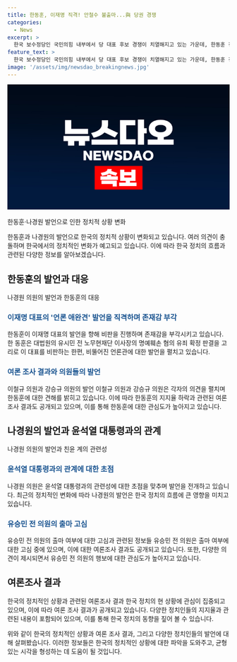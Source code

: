 ```yaml
---
title: 한동훈, 이재명 직격! 안철수 불출마...與 당권 경쟁
categories:
  - News
excerpt: >
  한국 보수정당인 국민의힘 내부에서 당 대표 후보 경쟁이 치열해지고 있는 가운데, 한동훈 전 비상대책위원장과 나경원 의원의 발언이 파장을 일으키고 있다. 한동훈은 언론 애완견 발언을 통해 이재명 더불어민주당 대표에 대한 비난을 쏟아내며 정치권의 주목을 받고 있으며, 이에 대한 여론조사 결과와 각종 의원들의 발언이 관심을 모으고 있다. 한동훈과 다수의 의원들 간의 갈등과 당내 대세론에 대한 논란이 한국 정치권에 큰 관심을 끌고 있다.
feature_text: >
  한국 보수정당인 국민의힘 내부에서 당 대표 후보 경쟁이 치열해지고 있는 가운데, 한동훈 전 비상대책위원장과 나경원 의원의 발언이 파장을 일으키고 있다. 한동훈은 언론 애완견 발언을 통해 이재명 더불어민주당 대표에 대한 비난을 쏟아내며 정치권의 주목을 받고 있으며, 이에 대한 여론조사 결과와 각종 의원들의 발언이 관심을 모으고 있다. 한동훈과 다수의 의원들 간의 갈등과 당내 대세론에 대한 논란이 한국 정치권에 큰 관심을 끌고 있다.
image: '/assets/img/newsdao_breakingnews.jpg'
---
```


<p><img src="/assets/img/newsdao_breakingnews.jpg" alt="pcversion 속보" /></p>

<p>한동훈·나경원 발언으로 인한 정치적 상황 변화</p>

<p>한동훈과 나경원의 발언으로 한국의 정치적 상황이 변화되고 있습니다. 여러 의견이 충돌하며 한국에서의 정치적인 변화가 예고되고 있습니다. 이에 따라 한국 정치의 흐름과 관련된 다양한 정보를 알아보겠습니다.</p>

<h2 data-ke-size="size26">한동훈의 발언과 대응</h2>

<p>나경원 의원의 발언과 한동훈의 대응</p>

<h3><b><span style="color: #1a5490;">이재명 대표의 '언론 애완견' 발언을 직격하며 존재감 부각</span></b></h3>

<p>한동훈이 이재명 대표의 발언을 향해 비판을 진행하며 존재감을 부각시키고 있습니다. 한 동훈은 대법원의 유시민 전 노무현재단 이사장의 명예훼손 혐의 유죄 확정 판결을 고리로 이 대표를 비판하는 한편, 비뚤어진 언론관에 대한 발언을 펼치고 있습니다.</p>

<h3><b><span style="color: #1a5490;">여론 조사 결과와 의원들의 발언</span></b></h3>

<p>이철규 의원과 강승규 의원의 발언
이철규 의원과 강승규 의원은 각자의 의견을 펼치며 한동훈에 대한 견해를 밝히고 있습니다. 이에 따라 한동훈의 지지율 하락과 관련된 여론 조사 결과도 공개되고 있으며, 이를 통해 한동훈에 대한 관심도가 높아지고 있습니다.</p>

<h2 data-ke-size="size26">나경원의 발언과 윤석열 대통령과의 관계</h2>

<p>나경원 의원의 발언과 친윤 계의 관련성</p>

<h3><b><span style="color: #1a5490;">윤석열 대통령과의 관계에 대한 초점</span></b></h3>

<p>나경원 의원은 윤석열 대통령과의 관련성에 대한 초점을 맞추며 발언을 전개하고 있습니다. 최근의 정치적인 변화에 따라 나경원의 발언은 한국 정치의 흐름에 큰 영향을 미치고 있습니다.</p>

<h3><b><span style="color: #1a5490;">유승민 전 의원의 출마 고심</span></b></h3>

<p>유승민 전 의원의 출마 여부에 대한 고심과 관련된 정보들
유승민 전 의원은 출마 여부에 대한 고심 중에 있으며, 이에 대한 여론조사 결과도 공개되고 있습니다. 또한, 다양한 의견이 제시되면서 유승민 전 의원의 행보에 대한 관심도가 높아지고 있습니다.</p>

<h2 data-ke-size="size26">여론조사 결과</h2>

<p>한국의 정치적인 상황과 관련된 여론조사 결과
한국 정치의 현 상황에 관심이 집중되고 있으며, 이에 따라 여론 조사 결과가 공개되고 있습니다. 다양한 정치인들의 지지율과 관련된 내용이 포함되어 있으며, 이를 통해 한국 정치의 동향을 짚어 볼 수 있습니다.</p>

<p>위와 같이 한국의 정치적인 상황과 여론 조사 결과, 그리고 다양한 정치인들의 발언에 대해 살펴봤습니다. 이러한 정보들은 한국의 정치적인 상황에 대한 파악을 도와주고, 균형있는 시각을 형성하는 데 도움이 될 것입니다.</p>

